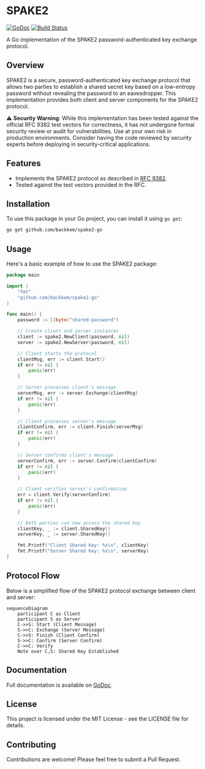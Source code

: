# SPAKE2

[![GoDoc](https://godoc.org/github.com/backkem/spake2-go?status.svg)](https://godoc.org/github.com/backkem/spake2-go)
[![Build Status](https://github.com/backkem/spake2-go/actions/workflows/ci.yml/badge.svg)](https://github.com/backkem/spake2-go/actions/workflows/ci.yml)

A Go implementation of the SPAKE2 password-authenticated key exchange protocol.

## Overview

SPAKE2 is a secure, password-authenticated key exchange protocol that allows two parties to establish a shared secret key based on a low-entropy password without revealing the password to an eavesdropper. This implementation provides both client and server components for the SPAKE2 protocol.

⚠️ **Security Warning**: While this implementation has been tested against the official RFC 9382 test vectors for correctness, it has not undergone formal security review or audit for vulnerabilities. Use at your own risk in production environments. Consider having the code reviewed by security experts before deploying in security-critical applications.

## Features

- Implements the SPAKE2 protocol as described in [RFC 9382](https://www.rfc-editor.org/rfc/rfc9382).
- Tested against the test vectors provided in the RFC.

## Installation

To use this package in your Go project, you can install it using `go get`:

```bash
go get github.com/backkem/spake2-go
```

## Usage

Here's a basic example of how to use the SPAKE2 package:

```go
package main

import (
	"fmt"
	"github.com/backkem/spake2-go"
)

func main() {
	password := []byte("shared-password")

	// Create client and server instances
	client := spake2.NewClient(password, nil)
	server := spake2.NewServer(password, nil)

	// Client starts the protocol
	clientMsg, err := client.Start()
	if err != nil {
		panic(err)
	}

	// Server processes client's message
	serverMsg, err := server.Exchange(clientMsg)
	if err != nil {
		panic(err)
	}

	// Client processes server's message
	clientConfirm, err := client.Finish(serverMsg)
	if err != nil {
		panic(err)
	}

	// Server confirms client's message
	serverConfirm, err := server.Confirm(clientConfirm)
	if err != nil {
		panic(err)
	}

	// Client verifies server's confirmation
	err = client.Verify(serverConfirm)
	if err != nil {
		panic(err)
	}

	// Both parties can now access the shared key
	clientKey, _ := client.SharedKey()
	serverKey, _ := server.SharedKey()

	fmt.Printf("Client Shared Key: %x\n", clientKey)
	fmt.Printf("Server Shared Key: %x\n", serverKey)
}
```

## Protocol Flow

Below is a simplified flow of the SPAKE2 protocol exchange between client and server:

```mermaid
sequenceDiagram
    participant C as Client
    participant S as Server
    C->>S: Start (Client Message)
    S->>C: Exchange (Server Message)
    C->>S: Finish (Client Confirm)
    S->>C: Confirm (Server Confirm)
    C->>C: Verify
    Note over C,S: Shared Key Established
```

## Documentation

Full documentation is available on [GoDoc](https://godoc.org/github.com/backkem/spake2-go).

## License

This project is licensed under the MIT License - see the LICENSE file for details.

## Contributing

Contributions are welcome! Please feel free to submit a Pull Request.
